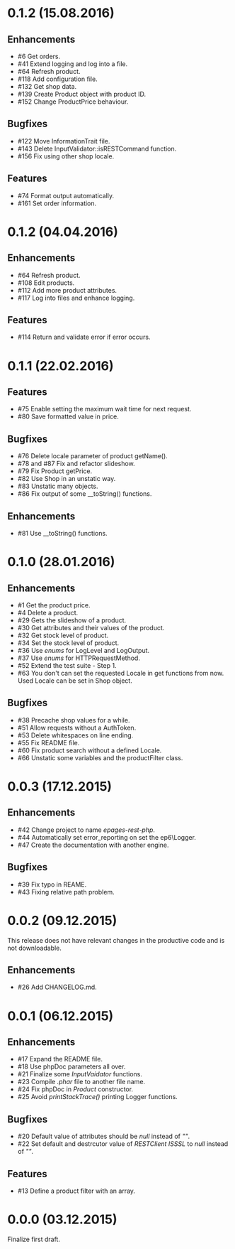 # 0.1.2 (15.08.2016)

## Enhancements
- #6 Get orders.
- #41 Extend logging and log into a file.
- #64 Refresh product.
- #118 Add configuration file.
- #132 Get shop data.
- #139 Create Product object with product ID.
- #152 Change ProductPrice behaviour.

## Bugfixes
- #122 Move InformationTrait file.
- #143 Delete InputValidator::isRESTCommand function.
- #156 Fix using other shop locale.

## Features
- #74 Format output automatically.
- #161 Set order information.

# 0.1.2 (04.04.2016)

## Enhancements
- #64 Refresh product.
- #108 Edit products.
- #112 Add more product attributes.
- #117 Log into files and enhance logging.

## Features
- #114 Return and validate error if error occurs.

# 0.1.1 (22.02.2016)

## Features
- #75 Enable setting the maximum wait time for next request.
- #80 Save formatted value in price.

## Bugfixes
- #76 Delete locale parameter of product getName().
- #78 and #87 Fix and refactor slideshow.
- #79 Fix Product getPrice.
- #82 Use Shop in an unstatic way.
- #83 Unstatic many objects.
- #86 Fix output of some __toString() functions.

## Enhancements
- #81 Use __toString() functions.

# 0.1.0 (28.01.2016)

## Enhancements
- #1 Get the product price.
- #4 Delete a product.
- #29 Gets the slideshow of a product.
- #30 Get attributes and their values of the product.
- #32 Get stock level of product.
- #34 Set the stock level of product.
- #36 Use *enums* for LogLevel and LogOutput.
- #37 Use *enums* for HTTPRequestMethod.
- #52 Extend the test suite - Step 1.
- #63 You don't can set the requested Locale in get functions from now. Used Locale can be set in Shop object.

## Bugfixes
- #38 Precache shop values for a while.
- #51 Allow requests without a AuthToken.
- #53 Delete whitespaces on line ending.
- #55 Fix README file.
- #60 Fix product search without a defined Locale.
- #66 Unstatic some variables and the productFilter class.

# 0.0.3 (17.12.2015)

## Enhancements
- #42 Change project to name *epages-rest-php*.
- #44 Automatically set error_reporting on set the ep6\Logger.
- #47 Create the documentation with another engine.

## Bugfixes
- #39 Fix typo in REAME.
- #43 Fixing relative path problem.

# 0.0.2 (09.12.2015)

This release does not have relevant changes in the productive code and is not downloadable.

## Enhancements
- #26 Add CHANGELOG.md.

# 0.0.1 (06.12.2015)
## Enhancements
- #17 Expand the README file.
- #18 Use phpDoc parameters all over.
- #21 Finalize some *InputVaidator* functions.
- #23 Compile *.phar* file to another file name.
- #24 Fix phpDoc in *Product* constructor.
- #25 Avoid *printStackTrace()* printing Logger functions.

## Bugfixes
- #20 Default value of attributes should be *null* instead of *""*.
- #22 Set default and destrcutor value of *RESTClient* *ISSSL* to *null* instead of *""*.

## Features
- #13 Define a product filter with an array.

# 0.0.0 (03.12.2015)
Finalize first draft.